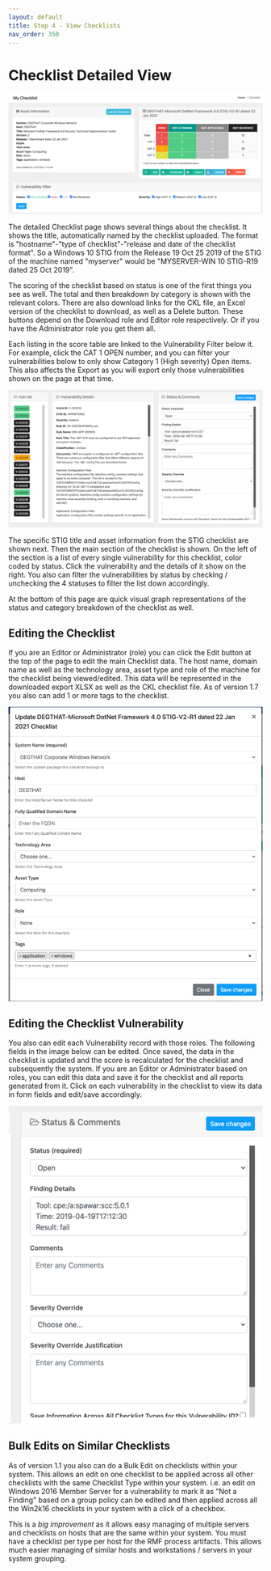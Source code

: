 ```yaml
---
layout: default
title: Step 4 - View Checklists
nav_order: 350
---
```


# Checklist Detailed View

![OpenRMF Checklist Details](./assets/checklist-record.png)

The detailed Checklist page shows several things about the checklist. It shows the title, automatically named by the checklist uploaded. The format is "hostname"-"type of checklist"-"release and date of the checklist format". So a Windows 10 STIG from the Release 19 Oct 25 2019 of the STIG of the machine named "myserver" would be "MYSERVER-WIN 10 STIG-R19 dated 25 Oct 2019". 

The scoring of the checklist based on status is one of the first things you see as well. The total and then breakdown by category is shown with the relevant colors. There are also download links for the CKL file, an Excel version of the checklist to download, as well as a Delete button. These buttons depend on the Download role and Editor role respectively. Or if you have the Administrator role you get them all. 

Each listing in the score table are linked to the Vulnerability Filter below it. For example, click the CAT 1 OPEN number, and you can filter your vulnerabilities below to only show Category 1 (High severity) Open items. This also affects the Export as you will export only those vulnerabilities shown on the page at that time. 

![OpenRMF Checklist Vulnerability Details](./assets/checklist-record-detail.png)

The specific STIG title and asset information from the STIG checklist are shown next. Then the main section of the checklist is shown. On the left of the section is a list of every single vulnerability for this checklist, color coded by status. Click the vulnerability and the details of it show on the right.  You also can filter the vulnerabilities by status by checking / unchecking the 4 statuses to filter the list down accordingly.

At the bottom of this page are quick visual graph representations of the status and category breakdown of the checklist as well. 

## Editing the Checklist

If you are an Editor or Administrator (role) you can click the Edit button at the top of the page to edit the main Checklist data. The host name, domain name as well as the technology area, asset type and role of the machine for the checklist being viewed/edited. This data will be represented in the downloaded export XLSX as well as the CKL checklist file. As of version 1.7 you also can add 1 or more tags to the checklist.

![OpenRMF Edit Checklist Metadata](./assets/checklist-edit-asset.png)

## Editing the Checklist Vulnerability

You also can edit each Vulnerability record with those roles. The following fields in the image below can be edited. Once saved, the data in the checklist is updated and the score is recalculated for the checklist and subsequently the system. If you are an Editor or Administrator based on roles, you can edit this data and save it for the checklist and all reports generated from it. Click on each vulnerability in the checklist to view its data in form fields and edit/save accordingly.

![OpenRMF Edit Checklist Vulnerability Details](./assets/checklist-edit-vulnerability.png)

## Bulk Edits on Similar Checklists
As of version 1.1 you also can do a Bulk Edit on checklists within your system. This allows an edit on one checklist to be applied across all other checklists with the same Checklist Type within your system. i.e. an edit on Windows 2016 Member Server for a vulnerability to mark it as "Not a Finding" based on a group policy can be edited and then applied across all the Win2k16 checklists in your system with a click of a checkbox.

This is a *big improvement* as it allows easy managing of multiple servers and checklists on hosts that are the same within your system. You must have a checklist per type per host for the RMF process artifacts. This allows much easier managing of similar hosts and workstations / servers in your system grouping.